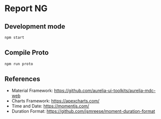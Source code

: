 # Report NG

## Development mode
```bash
npm start
```

## Compile Proto

```bash
npm run proto
```

## References

- Material Framework: https://github.com/aurelia-ui-toolkits/aurelia-mdc-web
- Charts Framework: https://apexcharts.com/
- Time and Date: https://momentjs.com/
- Duration Format: https://github.com/jsmreese/moment-duration-format
